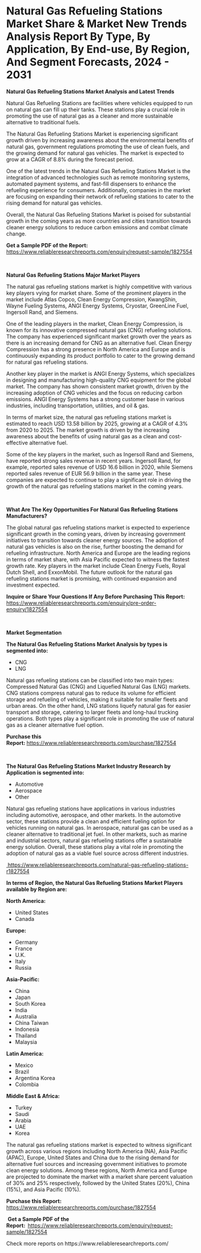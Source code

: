 <p><h1>Natural Gas Refueling Stations Market Share & Market New Trends Analysis Report By Type, By Application, By End-use, By Region, And Segment Forecasts, 2024 - 2031</h1></p><p><strong>Natural Gas Refueling Stations Market Analysis and Latest Trends</strong></p>
<p><p>Natural Gas Refueling Stations are facilities where vehicles equipped to run on natural gas can fill up their tanks. These stations play a crucial role in promoting the use of natural gas as a cleaner and more sustainable alternative to traditional fuels.</p><p>The Natural Gas Refueling Stations Market is experiencing significant growth driven by increasing awareness about the environmental benefits of natural gas, government regulations promoting the use of clean fuels, and the growing demand for natural gas vehicles. The market is expected to grow at a CAGR of 8.8% during the forecast period.</p><p>One of the latest trends in the Natural Gas Refueling Stations Market is the integration of advanced technologies such as remote monitoring systems, automated payment systems, and fast-fill dispensers to enhance the refueling experience for consumers. Additionally, companies in the market are focusing on expanding their network of refueling stations to cater to the rising demand for natural gas vehicles.</p><p>Overall, the Natural Gas Refueling Stations Market is poised for substantial growth in the coming years as more countries and cities transition towards cleaner energy solutions to reduce carbon emissions and combat climate change.</p></p>
<p><strong>Get a Sample PDF of the Report:&nbsp;</strong> <a href="https://www.reliableresearchreports.com/enquiry/request-sample/1827554">https://www.reliableresearchreports.com/enquiry/request-sample/1827554</a></p>
<p>&nbsp;</p>
<p><strong>Natural Gas Refueling Stations Major Market Players</strong></p>
<p><p>The natural gas refueling stations market is highly competitive with various key players vying for market share. Some of the prominent players in the market include Atlas Copco, Clean Energy Compression, KwangShin, Wayne Fueling Systems, ANGI Energy Systems, Cryostar, GreenLine Fuel, Ingersoll Rand, and Siemens.</p><p>One of the leading players in the market, Clean Energy Compression, is known for its innovative compressed natural gas (CNG) refueling solutions. The company has experienced significant market growth over the years as there is an increasing demand for CNG as an alternative fuel. Clean Energy Compression has a strong presence in North America and Europe and is continuously expanding its product portfolio to cater to the growing demand for natural gas refueling stations.</p><p>Another key player in the market is ANGI Energy Systems, which specializes in designing and manufacturing high-quality CNG equipment for the global market. The company has shown consistent market growth, driven by the increasing adoption of CNG vehicles and the focus on reducing carbon emissions. ANGI Energy Systems has a strong customer base in various industries, including transportation, utilities, and oil & gas.</p><p>In terms of market size, the natural gas refueling stations market is estimated to reach USD 13.58 billion by 2025, growing at a CAGR of 4.3% from 2020 to 2025. The market growth is driven by the increasing awareness about the benefits of using natural gas as a clean and cost-effective alternative fuel.</p><p>Some of the key players in the market, such as Ingersoll Rand and Siemens, have reported strong sales revenue in recent years. Ingersoll Rand, for example, reported sales revenue of USD 16.6 billion in 2020, while Siemens reported sales revenue of EUR 56.9 billion in the same year. These companies are expected to continue to play a significant role in driving the growth of the natural gas refueling stations market in the coming years.</p></p>
<p>&nbsp;</p>
<p><strong>What Are The Key Opportunities For Natural Gas Refueling Stations Manufacturers?</strong></p>
<p><p>The global natural gas refueling stations market is expected to experience significant growth in the coming years, driven by increasing government initiatives to transition towards cleaner energy sources. The adoption of natural gas vehicles is also on the rise, further boosting the demand for refueling infrastructure. North America and Europe are the leading regions in terms of market share, with Asia Pacific expected to witness the fastest growth rate. Key players in the market include Clean Energy Fuels, Royal Dutch Shell, and ExxonMobil. The future outlook for the natural gas refueling stations market is promising, with continued expansion and investment expected.</p></p>
<p><strong>Inquire or Share Your Questions If Any Before Purchasing This Report:</strong> <a href="https://www.reliableresearchreports.com/enquiry/pre-order-enquiry/1827554">https://www.reliableresearchreports.com/enquiry/pre-order-enquiry/1827554</a></p>
<p>&nbsp;</p>
<p><strong>Market Segmentation</strong></p>
<p><strong>The Natural Gas Refueling Stations Market Analysis by types is segmented into:</strong></p>
<p><ul><li>CNG</li><li>LNG</li></ul></p>
<p><p>Natural gas refueling stations can be classified into two main types: Compressed Natural Gas (CNG) and Liquefied Natural Gas (LNG) markets. CNG stations compress natural gas to reduce its volume for efficient storage and refueling of vehicles, making it suitable for smaller fleets and urban areas. On the other hand, LNG stations liquefy natural gas for easier transport and storage, catering to larger fleets and long-haul trucking operations. Both types play a significant role in promoting the use of natural gas as a cleaner alternative fuel option.</p></p>
<p><strong>Purchase this Report:&nbsp;</strong><a href="https://www.reliableresearchreports.com/purchase/1827554">https://www.reliableresearchreports.com/purchase/1827554</a></p>
<p>&nbsp;</p>
<p><strong>The Natural Gas Refueling Stations Market Industry Research by Application is segmented into:</strong></p>
<p><ul><li>Automotive</li><li>Aerospace</li><li>Other</li></ul></p>
<p><p>Natural gas refueling stations have applications in various industries including automotive, aerospace, and other markets. In the automotive sector, these stations provide a clean and efficient fueling option for vehicles running on natural gas. In aerospace, natural gas can be used as a cleaner alternative to traditional jet fuel. In other markets, such as marine and industrial sectors, natural gas refueling stations offer a sustainable energy solution. Overall, these stations play a vital role in promoting the adoption of natural gas as a viable fuel source across different industries.</p></p>
<p><a href="https://www.reliableresearchreports.com/natural-gas-refueling-stations-r1827554">&nbsp;https://www.reliableresearchreports.com/natural-gas-refueling-stations-r1827554</a></p>
<p><strong>In terms of Region, the Natural Gas Refueling Stations Market Players available by Region are:</strong></p>
<p>
    <p> <strong> North America: </strong>
        <ul>
            <li>United States</li>
            <li>Canada</li>
        </ul>
        </p> 
    <p> <strong> Europe: </strong>
        <ul>
            <li>Germany</li>
            <li>France</li>
            <li>U.K.</li>
            <li>Italy</li>
            <li>Russia</li>
        </ul>
        </p> 
    <p> <strong> Asia-Pacific: </strong>
        <ul>
            <li>China</li>
            <li>Japan</li>
            <li>South Korea</li>
            <li>India</li>
            <li>Australia</li>
            <li>China Taiwan</li>
            <li>Indonesia</li>
            <li>Thailand</li>
            <li>Malaysia</li>
        </ul>
        </p> 
    <p> <strong> Latin America: </strong>
        <ul>
            <li>Mexico</li>
            <li>Brazil</li>
            <li>Argentina Korea</li>
            <li>Colombia</li>
        </ul>
        </p> 
    <p> <strong> Middle East & Africa: </strong>
        <ul>
            <li>Turkey</li>
            <li>Saudi</li>
            <li>Arabia</li>
            <li>UAE</li>
            <li>Korea</li>
        </ul>
    </p>
    </p>
<p><p>The natural gas refueling stations market is expected to witness significant growth across various regions including North America (NA), Asia Pacific (APAC), Europe, United States and China due to the rising demand for alternative fuel sources and increasing government initiatives to promote clean energy solutions. Among these regions, North America and Europe are projected to dominate the market with a market share percent valuation of 30% and 25% respectively, followed by the United States (20%), China (15%), and Asia Pacific (10%).</p></p>
<p><strong>Purchase this Report: </strong><a href="https://www.reliableresearchreports.com/purchase/1827554">https://www.reliableresearchreports.com/purchase/1827554</a></p>
<p>&nbsp;<strong>Get a Sample PDF of the Report:&nbsp;&nbsp;</strong><a href="https://www.reliableresearchreports.com/enquiry/request-sample/1827554">https://www.reliableresearchreports.com/enquiry/request-sample/1827554</a></p>
<p><strong></strong></p>
<p>Check more reports on https://www.reliableresearchreports.com/</p>